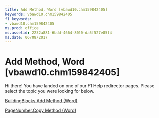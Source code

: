 ```yaml
---
title: Add Method, Word [vbawd10.chm159842405]
keywords: vbawd10.chm159842405
f1_keywords:
- vbawd10.chm159842405
ms.prod: office
ms.assetid: 2232a881-6bdd-4664-8020-da5f527e85f4
ms.date: 06/08/2017
---
```



# Add Method, Word [vbawd10.chm159842405]

Hi there! You have landed on one of our F1 Help redirector pages. Please select the topic you were looking for below.

[BuildingBlocks.Add Method (Word)](http://msdn.microsoft.com/library/22725f33-4de0-95cd-d4a5-a2379b0130c4%28Office.15%29.aspx)

[PageNumber.Copy Method (Word)](http://msdn.microsoft.com/library/ddc36ec0-74f5-c3c6-0f96-db1c4a6d0acd%28Office.15%29.aspx)


